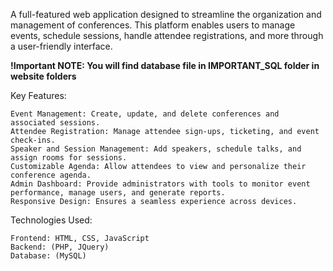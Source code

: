A full-featured web application designed to streamline the organization and management of conferences. This platform enables users to manage events, schedule sessions, handle attendee registrations, and more through a user-friendly interface.

**!Important NOTE: You will find database file in IMPORTANT_SQL folder in website folders**

Key Features:

    Event Management: Create, update, and delete conferences and associated sessions.
    Attendee Registration: Manage attendee sign-ups, ticketing, and event check-ins.
    Speaker and Session Management: Add speakers, schedule talks, and assign rooms for sessions.
    Customizable Agenda: Allow attendees to view and personalize their conference agenda.
    Admin Dashboard: Provide administrators with tools to monitor event performance, manage users, and generate reports.
    Responsive Design: Ensures a seamless experience across devices.

Technologies Used:

    Frontend: HTML, CSS, JavaScript
    Backend: (PHP, JQuery)
    Database: (MySQL)


    

